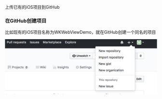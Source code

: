 上传已有的iOS项目到GitHub

### 在GitHub创建项目

比如现有的iOS项目名称为WKWebViewDemo，就在GitHub创建一个同名的项目

![创建项目](./images/create.png)

